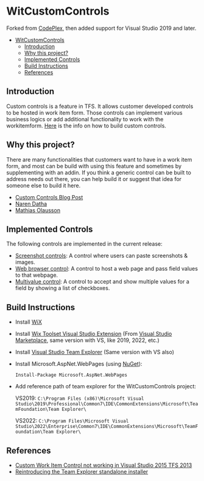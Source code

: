 # WitCustomControls
Forked from [CodePlex](https://archive.codeplex.com/?p=witcustomcontrols), then added support for Visual Studio 2019 and later.

- [WitCustomControls](#witcustomcontrols)
  - [Introduction](#introduction)
  - [Why this project?](#why-this-project)
  - [Implemented Controls](#implemented-controls)
  - [Build Instructions](#build-instructions)
  - [References](#references)

## Introduction
Custom controls is a feature in TFS. It allows customer developed controls to be hosted in work item form. Those controls can implement various business logics or add additional functionality to work with the workitemform. [Here](http://blogs.msdn.com/narend/archive/2006/10/02/How-to-use-Custom-Controls-in-Work-Item-Form.aspx) is the info on how to build custom controls.

## Why this project?
There are many functionalities that customers want to have in a work item form, and most can be build with using this feature and sometimes by supplementing with an addin. If you think a generic control can be built to address needs out there, you can help build it or suggest that idea for someone else to build it here.
* [Custom Controls Blog Post](http://blogs.msdn.com/greggboer/archive/2010/03/30/work-item-tracking-custom-controls.aspx)
* [Naren Datha](http://blogs.msdn.com/narend)
* [Mathias Olausson](http://msmvps.com/blogs/molausson)

## Implemented Controls
The following controls are implemented in the current release:
* [Screenshot controls](doc/Screenshot%20controls.md): A control where users can paste screenshots & images.
* [Web browser control](doc/Web%20browser%20control.md): A control to host a web page and pass field values to that webpage.
* [Multivalue control](doc/Multivalue%20control.md): A control to accept and show multiple values for a field by showing a list of checkboxes.

## Build Instructions

* Install [WiX](https://github.com/wixtoolset/wix3)
* Install [Wix Toolset Visual Studio Extension](https://github.com/wixtoolset/VisualStudioExtension) (From [Visual Studio Marketplace](https://marketplace.visualstudio.com/), same version with VS, like 2019, 2022, etc.)
* Install [Visual Studio Team Explorer](https://visualstudio.microsoft.com/zh-hans/downloads/) (Same version with VS also)
* Install Microsoft.AspNet.WebPages (using [NuGet](https://www.nuget.org/)):

  `Install-Package Microsoft.AspNet.WebPages`

* Add reference path of team explorer for the WitCustomControls project:

  VS2019: `C:\Program Files (x86)\Microsoft Visual Studio\2019\Professional\Common7\IDE\CommonExtensions\Microsoft\TeamFoundation\Team Explorer\`
  
  VS2022: `C:\Program Files\Microsoft Visual Studio\2022\Enterprise\Common7\IDE\CommonExtensions\Microsoft\TeamFoundation\Team Explorer\`

## References

* [Custom Work Item Control not working in Visual Studio 2015 TFS 2013](https://stackoverflow.com/questions/32341142/custom-work-item-control-not-working-in-visual-studio-2015-tfs-2013)
* [Reintroducing the Team Explorer standalone installer](https://devblogs.microsoft.com/devops/reintroducing-the-team-explorer-standalone-installer/)
